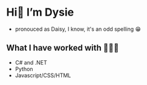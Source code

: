 # Hi👋 I’m Dysie 

- pronouced as Daisy, I know, it's an odd spelling :grin:

## What I have worked with 👩🏻‍💻
- C# and .NET
- Python
- Javascript/CSS/HTML







<!---
dnacpil/dnacpil is a ✨ special ✨ repository because its `README.md` (this file) appears on your GitHub profile.
You can click the Preview link to take a look at your changes.
--->
